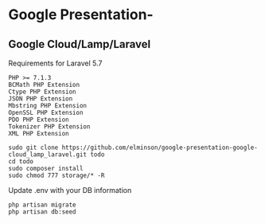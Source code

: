 # Google Presentation-
## Google Cloud/Lamp/Laravel
Requirements for Laravel 5.7
```
PHP >= 7.1.3
BCMath PHP Extension
Ctype PHP Extension
JSON PHP Extension
Mbstring PHP Extension
OpenSSL PHP Extension
PDO PHP Extension
Tokenizer PHP Extension
XML PHP Extension
```

```
sudo git clone https://github.com/elminson/google-presentation-google-cloud_lamp_laravel.git todo
cd todo
sudo composer install
sudo chmod 777 storage/* -R
```
Update .env with your DB information
```
php artisan migrate
php artisan db:seed

```
